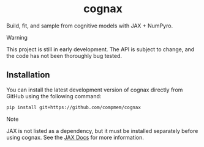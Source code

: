 <h1 align='center'>cognax</h1>

Build, fit, and sample from cognitive models with JAX + NumPyro.


> [!WARNING]  
> This project is still in early development. The API is subject to change, and the code has not been thoroughly bug tested. 
 
## Installation

You can install the latest development version of cognax directly from GitHub using the following command:

```bash
pip install git+https://github.com/compmem/cognax
```

> [!NOTE] 
> JAX is not listed as a dependency, but it must be installed separately before using cognax. See the [JAX Docs](https://jax.readthedocs.io/en/latest/installation.html) for more information.
